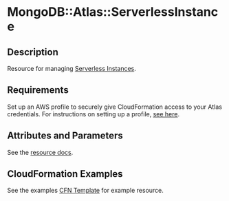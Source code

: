 # MongoDB::Atlas::ServerlessInstance

## Description
Resource for managing [Serverless Instances](https://www.mongodb.com/docs/atlas/reference/api-resources-spec/#tag/Serverless-Instances).

## Requirements

Set up an AWS profile to securely give CloudFormation access to your Atlas credentials.
For instructions on setting up a profile, [see here](/README.md#mongodb-atlas-api-keys-credential-management).

## Attributes and Parameters

See the [resource docs](./docs/README.md).

## CloudFormation Examples

See the examples [CFN Template](/examples/serverless-instance/serverless-instance.json) for example resource.
